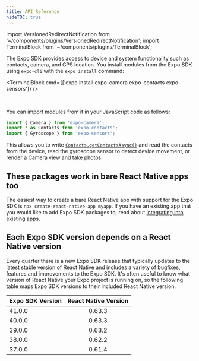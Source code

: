 ```yaml
---
title: API Reference
hideTOC: true
---
```


import VersionedRedirectNotification from '~/components/plugins/VersionedRedirectNotification';
import TerminalBlock from '~/components/plugins/TerminalBlock';

<VersionedRedirectNotification />

The Expo SDK provides access to device and system functionality such as contacts, camera, and GPS location. You install modules from the Expo SDK using `expo-cli` with the `expo install` command:

<TerminalBlock cmd={['expo install expo-camera expo-contacts expo-sensors']} />

<br />

You can import modules from it in your JavaScript code as follows:

```javascript
import { Camera } from 'expo-camera';
import * as Contacts from 'expo-contacts';
import { Gyroscope } from 'expo-sensors';
```

This allows you to write [`Contacts.getContactsAsync()`](sdk/contacts.md#contactsgetcontactsasynccontactquery) and read the contacts from the device, read the gyroscope sensor to detect device movement, or render a Camera view and take photos.

## These packages work in bare React Native apps too

The easiest way to create a bare React Native app with support for the Expo SDK is `npx create-react-native-app myapp`. If you have an existing app that you would like to add Expo SDK packages to, read about [integrating into existing apps](../../bare/existing-apps.md).

## Each Expo SDK version depends on a React Native version

Every quarter there is a new Expo SDK release that typically updates to the latest stable version of React Native and includes a variety of bugfixes, features and improvements to the Expo SDK. It's often useful to know what version of React Native your Expo project is running on, so the following table maps Expo SDK versions to their included React Native version.

| Expo SDK Version | React Native Version |
| ---------------- | :------------------: |
| 41.0.0           |        0.63.3        |
| 40.0.0           |        0.63.3        |
| 39.0.0           |        0.63.2        |
| 38.0.0           |        0.62.2        |
| 37.0.0           |        0.61.4        |
